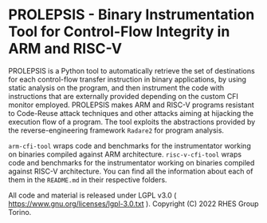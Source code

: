 # PROLEPSIS - Binary Instrumentation Tool for Control-Flow Integrity in ARM and RISC-V 

PROLEPSIS is a Python tool to automatically retrieve the set
of destinations for each control-flow transfer instruction in binary applications, by using static analysis on the
program, and then instrument the code with instructions that are externally provided depending on the custom CFI monitor employed. PROLEPSIS makes ARM and RISC-V programs resistant to Code-Reuse attack techniques
and other attacks aiming at hijacking the execution flow of a program.
The tool exploits the abstractions provided by the reverse-engineering framework `Radare2` for program analysis.

`arm-cfi-tool` wraps code and benchmarks for the instrumentator working
on binaries compiled against ARM architecture. `risc-v-cfi-tool` wraps code and benchmarks for the instrumentator working on binaries compiled against RISC-V architecture.
You can find all the information about each of them in the `README.md` in their respective folders.

All code and material is released under LGPL v3.0 ( https://www.gnu.org/licenses/lgpl-3.0.txt ). Copyright (C) 2022 RHES Group Torino.
